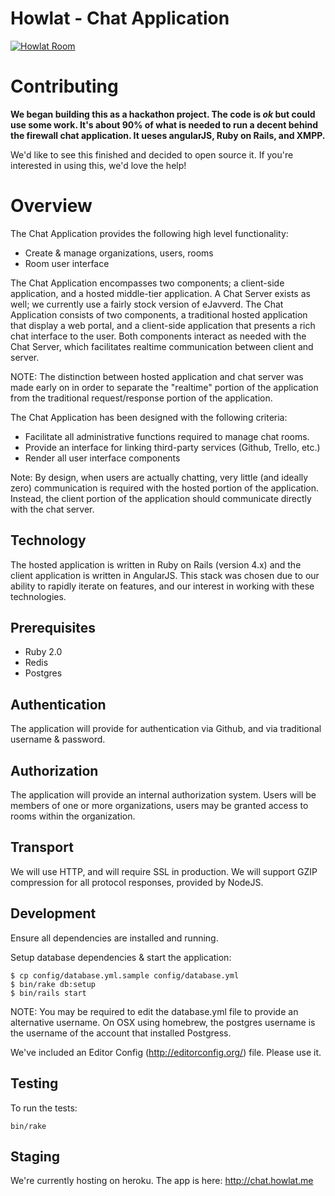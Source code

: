 Howlat - Chat Application
==========================
[![Howlat Room](http://chat.howlat.me/madgloryint/parleychat/badge.png)](http://chat.howlat.me/madgloryint/parleychat)

# Contributing

**We began building this as a hackathon project.  The code is *ok* but could use some work.  It's about 90% of what is needed to run a decent behind the firewall chat application.  It ueses angularJS, Ruby on Rails, and XMPP.**

We'd like to see this finished and decided to open source it.  If you're interested in using this, we'd love the help!

# Overview

The Chat Application provides the following high level functionality:

  * Create & manage organizations, users, rooms
  * Room user interface

The Chat Application encompasses two components; a client-side application, and a hosted middle-tier application.  A Chat Server exists as well; we currently use a fairly stock version of eJavverd. The Chat Application consists of two components, a traditional hosted application that display a web portal, and a client-side application that presents a rich chat interface to the user.  Both components interact as needed with the Chat Server, which facilitates realtime communication between client and server.

NOTE: The distinction between hosted application and chat server was made early on in order to separate the "realtime" portion of the application from the traditional request/response portion of the application.

The Chat Application has been designed with the following criteria:

  * Facilitate all administrative functions required to manage chat rooms.
  * Provide an interface for linking third-party services (Github, Trello, etc.)
  * Render all user interface components

  Note: By design, when users are actually chatting, very little (and ideally zero) communication is required with the hosted portion of the application.  Instead, the client portion of the application should communicate directly with the chat server.


## Technology
The hosted application is written in Ruby on Rails (version 4.x) and the client application is written in AngularJS.  This stack was chosen due to our ability to rapidly iterate on features, and our interest in working with these technologies.

## Prerequisites

  * Ruby 2.0
  * Redis
  * Postgres

## Authentication

The application will provide for authentication via Github, and via traditional username & password.

## Authorization

The application will provide an internal authorization system.  Users will be members of one or more organizations, users may be granted access to rooms within the organization.

## Transport

We will use HTTP, and will require SSL in production. We will support GZIP compression for all protocol responses, provided by NodeJS.

## Development

Ensure all dependencies are installed and running.

Setup database dependencies & start the application:

    $ cp config/database.yml.sample config/database.yml
    $ bin/rake db:setup
    $ bin/rails start

NOTE: You may be required to edit the database.yml file to provide an alternative username.  On OSX using homebrew, the postgres username is the username of the account that installed Postgress.

We've included an Editor Config (http://editorconfig.org/) file.  Please use it.

## Testing

To run the tests:

    bin/rake

## Staging

We're currently hosting on heroku.  The app is here: http://chat.howlat.me
